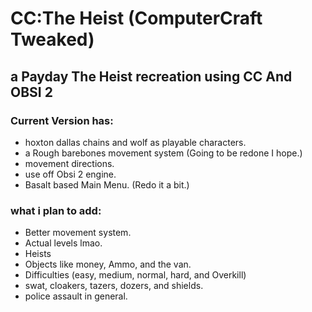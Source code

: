 # CC:The Heist (ComputerCraft Tweaked)
## a Payday The Heist recreation using CC And OBSI 2
### Current Version has:
- hoxton dallas chains and wolf as playable characters.
- a Rough barebones movement system (Going to be redone I hope.)
- movement directions.
- use off Obsi 2 engine.
- Basalt based Main Menu. (Redo it a bit.)
### what i plan to add:
- Better movement system.
- Actual levels lmao.
- Heists
- Objects like money, Ammo, and the van.
- Difficulties (easy, medium, normal, hard, and Overkill) 
- swat, cloakers, tazers, dozers, and shields.
- police assault in general.
